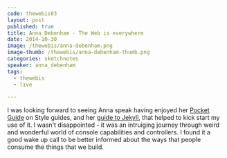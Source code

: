 ```yaml
---
code: thewebis03
layout: post
published: true
title: Anna Debenham - The Web is everywhere
date: 2014-10-30
image: /thewebis/anna-debenham.png
image-thumb: /thewebis/anna-debenham-thumb.png
categories: sketchnotes
speaker: anna_debenham
tags:
  - thewebis
  - live

---
```


I was looking forward to seeing Anna speak having enjoyed her [Pocket Guide](http://maban.co.uk/projects/front-end-style-guides/) on Style guides, and her [guide to Jekyll](http://24ways.org/2013/get-started-with-github-pages/), that helped to kick start my use of it. I wasn't disappointed  - it was an intruiging journey through weird and wonderful world of console capabilities and controllers. I found it a good wake up call to be better informed about the ways that people consume the things that we build.
